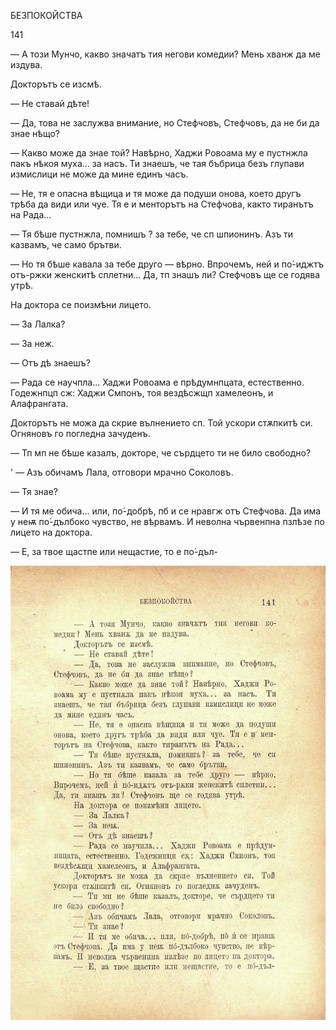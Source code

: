 ﻿БЕЗПОКОЙСТВА

141

— А този Мунчо, какво значатъ тия негови комедии? Мень хванж да ме издува.

Докторътъ се изсмѣ.

— Не ставай дѣте!

— Да, това не заслужва внимание, но Стефчовъ, Стефчовъ, да не би да знае нѣщо?

— Какво може да знае той? Навѣрно, Хаджи Ровоама му е пустнжла пакъ нѣкоя муха... за насъ. Ти знаешъ, че тая бъбрица безъ глупави измислици не може да мине единъ часъ.

— Не, тя е опасна вѣщица и тя може да подуши онова, което другъ трѣба да види или чуе. Тя е и менторътъ на Стефчова, както тиранътъ на Рада...

— Тя бѣше пустнжла, помнишъ ? за тебе, че сп шпионинъ. Азъ ти казвамъ, че само брътви.

— Но тя бѣше кавала за тебе друго — вѣрно. Впрочемъ, ней и по́-иджтъ отъ-ржки женскитѣ сплетни... Да, тп знашъ ли? Стефчовъ ще се годява утрѣ.

На доктора се поизмѣни лицето.

— За Лалка?

— За неж.

— Отъ дѣ знаешъ?

— Рада се научпла... Хаджи Ровоама е прѣдумнпцата, естественно. Годежнпцп сж: Хаджи Смпонъ, тоя вездѣсжщп хамелеонъ, и Алафрангата.

Докторътъ не можа да скрие вълнението сп. Той ускори стѫпкитѣ си. Огняновъ го погледна зачуденъ.

— Тп мп не бѣше казалъ, докторе, че сърдцето ти не било свободно?

' — Азъ обичамъ Лала, отговори мрачно Соколовъ.

— Тя знае?

— И тя ме обича... или, по́-добрѣ, пб и се нравгж отъ Стефчова. Да има у неѭ по́-дълбоко чувство, не вѣрвамъ. И неволна чървенпна пзлѣзе по лицето на доктора.

— Е, за твое щастпе или нещастие, то е по́-дъл-

![original](images/160.jpg)

